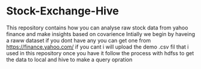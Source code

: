 # Stock-Exchange-Hive
This repository contains how you can analyse raw stock data from yahoo finance and make insights based on covarience
Intially we begin by haveing a raww dataset if you dont have any you can get one from 
https://finance.yahoo.com/
if you cant i will upload the demo .csv fil that i used in this repository
once you have it follow the process with hdfss to get the data to local and hive to make a query opration
